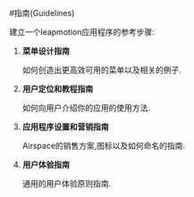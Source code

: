 #指南(Guidelines)

建立一个leapmotion应用程序的参考步骤:

 1. **菜单设计指南**
 
	如何创造出更高效可用的菜单以及相关的例子.
 
 2. **用户定位和教程指南** 
  
	如何向用户介绍你的应用的使用方法.

 3. **应用程序设置和营销指南**	

	Airspace的销售方案,图标以及如何命名的指南.

 4. **用户体验指南**	
 	
	通用的用户体验原则指南.